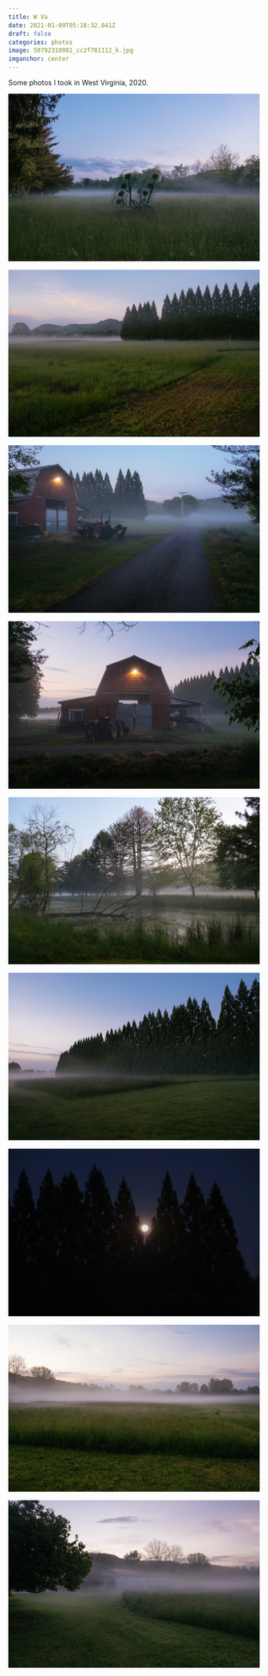 ```yaml
---
title: W Va
date: 2021-01-09T05:18:32.841Z
draft: false
categories: photos
image: 50792318081_cc2f781112_k.jpg
imganchor: center
---
```

Some photos I took in West Virginia, 2020.

![](50792318081_cc2f781112_k.jpg)

![](50786093026_f56e70202f_k.jpg)

![](50791570923_d146886caf_k.jpg)

![](50791571518_66eff0e72e_k.jpg)

![](50791572278_575e8ed85b_k.jpg)

![](50791573468_3693ec8b76_k.jpg)

![](50792315826_40f2b7f19b_k.jpg)

![](50792317556_1a5b7b8f51_k.jpg)

![](50792433937_73e047cb3d_k.jpg)